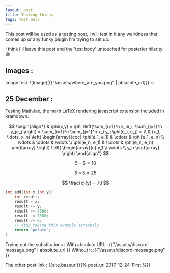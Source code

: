 ```yaml
---
layout: post
title: Testing things
tags: test meta
---
```


This post will be used as a testing post, i will test in it any weirdness that comes up or any funky
plugin i'm trying to set up.

I think i'll leave this post and the 'test body' untouched for posterior hilarity :smile:

## Images : 

Image test.
![Image]({{"/assets/where_are_you.png" | absolute_url}})
:relaxed: 

## 25 December :

Testing MathJax, the math LaTeX rendering javascript extension included in kramdown.

$$
\begin{align*}
  & \phi(x,y) = \phi \left(\sum_{i=1}^n x_ie_i, \sum_{j=1}^n y_je_j \right)
  = \sum_{i=1}^n \sum_{j=1}^n x_i y_j \phi(e_i, e_j) = \\
  & (x_1, \ldots, x_n) \left( \begin{array}{ccc}
      \phi(e_1, e_1) & \cdots & \phi(e_1, e_n) \\
      \vdots         & \ddots & \vdots \\
      \phi(e_n, e_1) & \cdots & \phi(e_n, e_n)
    \end{array} \right)
  \left( \begin{array}{c}
      y_1 \\
      \vdots \\
      y_n
    \end{array} \right)
\end{align*}
$$


$$ 5+5=10 $$

$$ 5 \times 5 = 25 $$

$$ \frac{x}{y} = 78 $$

```c
int add(int x,int y){
    int result;
    result = x;
    result += y;
    result += 8888;
    result -= 7588;
    result /= 0;
    // stop taking this example seriously 
    return "potato";
}
```


Trying out the substitutions :
With absolute URL : {{"/assets/discord-message.png" | absolute_url }}
Without it :{{"/assets/discord-message.png" }}

The other post link : {{site.baseurl}}{% post_url 2017-12-24-First %})
